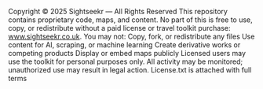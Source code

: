 Copyright © 2025 Sightseekr — All Rights Reserved
This repository contains proprietary code, maps, and content. No part of this is free to use, copy, or redistribute without a paid license or travel toolkit purchase: www.sightseekr.co.uk.
You may not:
Copy, fork, or redistribute any files
Use content for AI, scraping, or machine learning
Create derivative works or competing products
Display or embed maps publicly
Licensed users may use the toolkit for personal purposes only. All activity may be monitored; unauthorized use may result in legal action.
License.txt is attached with full terms
